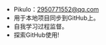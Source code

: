 - Pikulo：2950771552@qq.com
- 用于本地项目同步到GitHub上。
- 自我学习过程监督。
- 探索GitHub使用!
<!---
Pikulo/Pikulo is a ✨ special ✨ repository because its `README.md` (this file) appears on your GitHub profile.
You can click the Preview link to take a look at your changes.
--->
